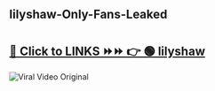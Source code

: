 
 ## lilyshaw-Only-Fans-Leaked

# <h2><a href="https://clipsfans.com/lilyshaw&ref=git">🔗 Click to LINKS ⏩⏩ 👉 🟢 lilyshaw </a></h2>

<a href="https://clipsfans.com/lilyshaw&ref=git" rel="nofollow" data-target="animated-image.originalLink"><img src="https://i.ibb.co.com/xMMVF88/686577567.gif" alt="Viral Video Original" style="max-width: 100%; display: inline-block;" data-target="animated-image.originalImage"></a>
